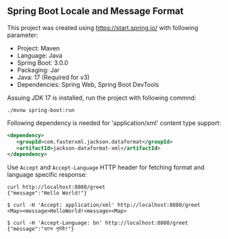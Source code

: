 ## Spring Boot Locale and Message Format

This project was created using https://start.spring.io/ with following parameter:

* Project: Maven
* Language: Java
* Spring Boot: 3.0.0
* Packaging: Jar
* Java: 17 (Required for v3)
* Dependencies: Spring Web, Spring Boot DevTools

Assuing JDK 17 is installed, run the project with following commnd:

```shell
./mvnw spring-boot:run
```

Following dependency is needed for 'application/xml' content type support:

```xml
<dependency>
   <groupId>com.fasterxml.jackson.dataformat</groupId>
   <artifactId>jackson-dataformat-xml</artifactId>
</dependency>
```

Use `Accept` and `Accept-Language` HTTP header for fetching format and language specific response:

```shell$ 
curl http://localhost:8080/greet
{"message":"Hello World!"}

$ curl -H 'Accept: application/xml' http://localhost:8080/greet
<Map><message>HelloWorld!<message><Map>                                                           

$ curl -H 'Accept-Language: bn' http://localhost:8080/greet
{"message":"হ্যালো পৃথিবী!"}
```